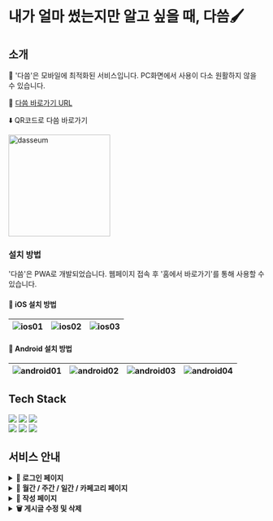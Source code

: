 # 내가 얼마 썼는지만 알고 싶을 때, 다씀🖌️

## 소개  

🚨 '다씀'은 모바일에 최적화된 서비스입니다. PC화면에서 사용이 다소 원활하지 않을 수 있습니다.  
 
🔗 [다씀 바로가기 URL](https://green9930.github.io/mdiary)  
  
⬇️ QR코드로 다씀 바로가기  
  
<img src="https://user-images.githubusercontent.com/69451758/224851439-efd5d8d6-c181-4fde-9bd0-b9b9ff4bc7e4.png" alt="dasseum" width="200px" height="200px" />  

### 설치 방법

'다씀'은 PWA로 개발되었습니다. 웹페이지 접속 후 '홈에서 바로가기'를 통해 사용할 수 있습니다.  

#### 📱 iOS 설치 방법

![ios01](https://user-images.githubusercontent.com/69451758/224860521-41c9e9b3-49e4-4e29-b77a-8717f9a14635.jpg) |![ios02](https://user-images.githubusercontent.com/69451758/224860523-eb0b4334-1ad3-40a6-b116-9dbd27c7a18f.jpg) | ![ios03](https://user-images.githubusercontent.com/69451758/224860526-467673a5-0d3b-4aac-b7b4-20f04558a6c4.jpg) 
--- | --- | --- |

#### 📱 Android 설치 방법

![android01](https://user-images.githubusercontent.com/69451758/224860509-a1d2ea71-69b5-44ce-bb3d-9f960fc3124c.jpg) |![android02](https://user-images.githubusercontent.com/69451758/224860514-6f42b1f7-67e9-4905-b1c7-6bf1d2c9d643.jpg) | ![android03](https://user-images.githubusercontent.com/69451758/224860518-9eb797f0-6547-4cf6-b9f8-52af9c428732.JPG) | ![android04](https://user-images.githubusercontent.com/69451758/224860520-ee1017e5-30e3-4eed-82a1-d570259d3260.JPG) 
--- | --- | --- | --- |


## Tech Stack
<p>
  <img src="https://img.shields.io/badge/React-61DAFB?style=for-the-badge&logo=React&logoColor=black">
  <img src="https://img.shields.io/badge/redux toolkit-764ABC?style=for-the-badge&logo=redux&logoColor=white">
   <img src="https://img.shields.io/badge/firebase-2E77BC?style=for-the-badge&logo=firebase&logoColor=white">
<br />
 <img src="https://img.shields.io/badge/React Router-CA4245?style=for-the-badge&logo=React Router&logoColor=white">
 <img src="https://img.shields.io/badge/Styled Components-DB7093?style=for-the-badge&logo=styledComponents&logoColor=white">
 <img src="https://img.shields.io/badge/gh pages-%23121011.svg?style=for-the-badge&logo=github&logoColor=white">
</p>

## 서비스 안내

<details>
  
  <summary><b>🔐 로그인 페이지</b></summary>
  <br />
 
  <div style="display: flex">  
    <img src="https://user-images.githubusercontent.com/69451758/224855576-b1da1085-4131-4475-a88b-666d3cdb08c3.PNG" alt="dasseum" width="300px" />
  </div>

  - firebase Google 소셜로그인을 통해 이용할 수 있습니다.  
  - 회원가입 전, '체험해보기'를 통해 서비스를 미리 이용해 볼 수 있습니다. 
  
</details>
<details>
  
  <summary><b>📆 월간 / 주간 / 일간 / 카페고리 페이지</b></summary>
  <br />

  ![write01](https://user-images.githubusercontent.com/69451758/224855580-d92716fb-84a5-46f3-ab9b-7fa68dd957c9.PNG) |![write02](https://user-images.githubusercontent.com/69451758/224855583-b192bd65-2364-4e64-8db0-86e584fa42d8.PNG) | ![write03](https://user-images.githubusercontent.com/69451758/224855585-9832006c-5be3-4fe5-9ed4-f5bf2d65916c.PNG) | ![read04](https://user-images.githubusercontent.com/69451758/224855586-d4a3b778-0c39-4bf6-bc6f-c664238561f5.PNG) 
 --- | --- | --- | --- |
 
  - 내가 쓴 내역을 월간, 주간, 일간, 카테고리별로 묶어서 한 눈에 볼 수 있습니다.   
  - 각 페이지별로 총 지출액과 세부내역을 함께 확인할 수 있습니다.  
  
</details>
<details>

  <summary><b>💸 작성 페이지</b></summary>
  <br />
 
  ![write01](https://user-images.githubusercontent.com/69451758/224855588-917c9c51-ec2c-409b-bd15-1e20f5a93fd2.PNG) |![write02](https://user-images.githubusercontent.com/69451758/224855591-1d1ed5ec-0b97-4805-8951-b4a337911864.PNG) | ![write03](https://user-images.githubusercontent.com/69451758/224855593-04e218e3-d565-47bd-a9aa-d58404751cb1.PNG) 
 --- | --- | --- |

  - 지출 내역을 작성할 수 있습니다.  
  
</details>
<details>

  <summary><b>🗑️ 게시글 수정 및 삭제</b></summary>
  <br />
 
  ![edit01](https://user-images.githubusercontent.com/69451758/224855594-15b1d1e1-ed03-4eac-949f-1d69ab46b2ec.PNG) |![edit02](https://user-images.githubusercontent.com/69451758/224855596-988580c2-f4db-4881-8f14-0335cd0efb2d.PNG) | ![edit03](https://user-images.githubusercontent.com/69451758/224855599-304844ff-16a7-4e10-8264-0ccb7e68b9ac.PNG) 
--- | --- | --- |

  - 게시글 상세보기 모달에서 수정 및 삭제할 수 있습니다.  

</details>

